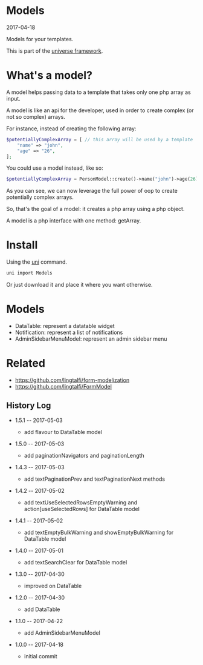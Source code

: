 Models
===========
2017-04-18



Models for your templates.


This is part of the [universe framework](https://github.com/karayabin/universe-snapshot).





What's a model?
===========

A model helps passing data to a template that takes only one php array as input.

A model is like an api for the developer, used in order to create complex (or not so complex) arrays.

For instance, instead of creating the following array:

```php
$potentiallyComplexArray = [ // this array will be used by a template
    "name" => "john",
    "age" => "26",
];
```

You could use a model instead, like so:

```php
$potentiallyComplexArray = PersonModel::create()->name("john")->age(26)->getArray();
```

As you can see, we can now leverage the full power of oop to create potentially complex arrays.

So, that's the goal of a model: it creates a php array using a php object.
 
A model is a php interface with one method: getArray.





Install
==========
Using the [uni](https://github.com/lingtalfi/universe-naive-importer) command.
```bash
uni import Models
```

Or just download it and place it where you want otherwise.




Models
===========

- DataTable: represent a datatable widget
- Notification: represent a list of notifications
- AdminSidebarMenuModel: represent an admin sidebar menu



Related
=========
- https://github.com/lingtalfi/form-modelization
- https://github.com/lingtalfi/FormModel



History Log
------------------
    
- 1.5.1 -- 2017-05-03

    - add flavour to DataTable model
    
- 1.5.0 -- 2017-05-03

    - add paginationNavigators and paginationLength
    
- 1.4.3 -- 2017-05-03

    - add textPaginationPrev and textPaginationNext methods
    
- 1.4.2 -- 2017-05-02

    - add textUseSelectedRowsEmptyWarning and action\[useSelectedRows] for DataTable model
    
- 1.4.1 -- 2017-05-02

    - add textEmptyBulkWarning and showEmptyBulkWarning for DataTable model
    
- 1.4.0 -- 2017-05-01

    - add textSearchClear for DataTable model 
    
- 1.3.0 -- 2017-04-30

    - improved on DataTable
    
- 1.2.0 -- 2017-04-30

    - add DataTable
    
- 1.1.0 -- 2017-04-22

    - add AdminSidebarMenuModel
    
- 1.0.0 -- 2017-04-18

    - initial commit